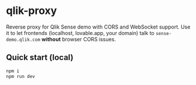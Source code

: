 # qlik-proxy

Reverse proxy for Qlik Sense demo with CORS and WebSocket support.
Use it to let frontends (localhost, lovable.app, your domain) talk to
`sense-demo.qlik.com` **without** browser CORS issues.

## Quick start (local)

```bash
npm i
npm run dev
```
